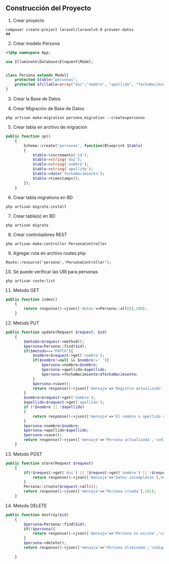 ## Construcción del Proyecto
1. Crear proyecto
```
composer create-project laravel/laravel=5.0 proveer-datos
##
```
2. Crear modelo Persona
``` php
<?php namespace App;

use Illuminate\Database\Eloquent\Model;


class Persona extends Model{
    protected $table="personas";
    protected $fillable=array("dui","nombre", "apellido", "fechaNacimiento");
}
```

3. Crear la Base de Datos

4. Crear Migración de Base de Datos
```
php artisan make:migration persona_migration --create=personas
```

5. Crear tabla en archivo de migración
```php
public function up()
	{
		Schema::create('personas', function(Blueprint $table)
		{
			$table->increments('id');
			$table->string('dui');
			$table->string('nombre');
			$table->string('apellido');
			$table->date('fechaNacimiento');
			$table->timestamps();
		});
	}
```
6. Crear tabla migrations en BD
```
php artisan migrate:install
```

7. Crear tabla(s) en BD
```
php artisan migrate
```

8. Crear controladores REST
```
php artisan make:controller PersonaController
```

9. Agregar ruta en archivo routes.php 
```
Route::resource('persona','PersonaController');
```

10. Se puede verificar las URI para personas
```
php artisan route:list
``` 

11. Metodo GET  
``` php
public function index()
	{
		return response()->json(['datos'=>Persona::all()],200);
	}
``` 

12. Metodo PUT
``` php
public function update(Request $request, $id)
	{
		$metodo=$request->method();
		$persona=Persona::find($id);
		if($metodo==="PATCH"){
			$nombre=$request->get('nombre');
			if($nombre!=null && $nombre!=' '){
				$persona->nombre=$nombre;
				$persona->apellido=$apellido;
				$persona->fechaNacimiento=$fechaNacimiento;
			}
			$persona->save();
			return response()->json(['mensaje'=>'Registro actualizado','codigo'=>'204'],204);
		}
		$nombre=$request->get('nombre');
		$apellido=$request->get('apellido');
		if (!$nombre || !$apellido)
		{
			return response()->json(['mensaje'=>'El nombre o apellido no pueden ser nulos','codigo'=>'400'],400);
		}
		$persona->nombre=$nombre;
		$persona->apellido=$apellido;
		$persona->save();
		return response()->json(['mensaje'=>'Persona actualizada','codigo'=>'200'],200);
	}
``` 

13. Metodo POST
```php
public function store(Request $request)
	{
		if(!$request->get('dui') || !$request->get('nombre') || !$request->get('apellido') || !$request->get('fechaNacimiento')){
			return response()->json(['mensaje'=>'Datos incompletos'],400);
		}
		Persona::create($request->all());
		return response()->json(['mensaje'=>'Persona creada'],201);
	}

``` 

14. Metodo DELETE
``` php
public function destroy($id)
	{
		$persona=Persona::find($id);
		if(!$persona){
			return response()->json(['mensaje'=>'Persona no existe','codigo'=>'400'],400);
		}
		$persona->delete();
		return response()->json(['mensaje'=>'Persona eliminada','codigo'=>'204'],204);
		
	}
``` 



